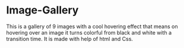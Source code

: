 # Image-Gallery
This is a gallery of 9 images with a cool hovering effect that means on hovering over an image it turns colorful from black and white with a transition time.
It is made with help of html and Css.
